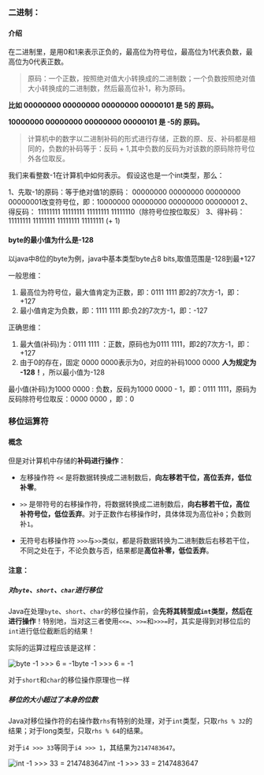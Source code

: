 ### 二进制：

#### 介绍

在二进制里，是用0和1来表示正负的，最高位为符号位，最高位为1代表负数，最高位为0代表正数。

> 原码：一个正数，按照绝对值大小转换成的二进制数；一个负数按照绝对值大小转换成的二进制数，然后最高位补1，称为原码。

**比如 00000000 00000000 00000000 00000101 是 5的 原码。**

**10000000 00000000 00000000 00000101 是 -5的 原码。**

> 计算机中的数字以二进制补码的形式进行存储，正数的原、反、补码都是相同的，负数的补码等于：反码 + 1,其中负数的反码为对该数的原码除符号位外各位取反。

我们来看整数-1在计算机中如何表示。 
假设这也是一个int类型，那么： 

1、先取-1的原码：等于绝对值1的原码： 00000000 00000000 00000000 00000001改变符号位，即：10000000 00000000 00000000 00000001 
2、得反码：   11111111 11111111 11111111 11111110（除符号位按位取反） 
3、得补码：   11111111 11111111 11111111 11111111 (+ 1)

#### byte的最小值为什么是-128

 以java中8位的byte为例，java中基本类型byte占8 bits,取值范围是-128到最+127

一般思维：

1. 最高位为符号位，最大值肯定为正数，即：0111 1111 即2的7次方-1，即：+127
2. 最小值肯定为负数，即：1111 1111 即:负2的7次方-1，即：-127

正确思维：

1. 最大值(补码)为：0111 1111 ：正数，原码也为0111 1111，即2的7次方-1，即：+127
2. 由于0的存在，固定 0000 0000表示为0，对应的补码1000 0000 **人为规定为 -128！**，所以最小值为-128

最小值(补码)为1000 0000 : 负数，反码为1000 0000 - 1，即：0111 1111，原码为反码除符号位取反：0000 0000 ，即：0



### 移位运算符

#### 概念

但是对计算机中存储的**补码进行操作**：

- 左移操作符 `<<` 是将数据转换成二进制数后，**向左移若干位，高位丢弃，低位补零**。

- `>>` 是带符号的右移操作符，将数据转换成二进制数后，**向右移若干位，高位补符号位，低位丢弃**。对于正数作右移操作时，具体体现为高位补`0`；负数则补`1`。
- 无符号右移操作符 `>>>`与`>>`类似，都是将数据转换为二进制数后右移若干位，不同之处在于，不论负数与否，结果都是**高位补零，低位丢弃**。



#### 注意：

##### 对`byte`、`short`、`char`进行移位

Java在处理`byte`、`short`、`char`的移位操作前，会**先将其转型成`int`类型，然后在进行操作**！特别地，当对这三者使用`<<=`、`>>=`和`>>>=`时，其实是得到对移位后的`int`进行低位截断后的结果！

实际的运算过程应该是这样：	

![byte -1 >>> 6 = -1](https://p1-jj.byteimg.com/tos-cn-i-t2oaga2asx/gold-user-assets/2019/12/22/16f2d2e512a59dfe~tplv-t2oaga2asx-jj-mark:3024:0:0:0:q75.awebp)byte -1 >>> 6 = -1

对于`short`和`char`的移位操作原理也一样

##### 移位的大小超过了本身的位数

Java对移位操作符的右操作数`rhs`有特别的处理，对于`int`类型，只取`rhs % 32`的结果；对于long类型，只取`rhs % 64`的结果。

对于`i4 >>> 33`等同于`i4 >>> 1`，其结果为`2147483647`。

![int -1 >>> 33 = 2147483647](https://p1-jj.byteimg.com/tos-cn-i-t2oaga2asx/gold-user-assets/2019/12/22/16f2d2e53a7e1af2~tplv-t2oaga2asx-jj-mark:3024:0:0:0:q75.awebp)int -1 >>> 33 = 2147483647